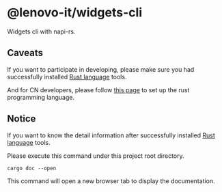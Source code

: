 # @lenovo-it/widgets-cli

Widgets cli with napi-rs.

## Caveats

If you want to participate in developing, please make sure you had successfully
installed [Rust language](https://www.rust-lang.org/tools/install) tools.

And for CN developers, please follow [this page](https://rsproxy.cn/#getStarted) to set up the rust programming
language.

## Notice

If you want to know the detail information after successfully
installed [Rust language](https://www.rust-lang.org/tools/install) tools.

Please execute this command under this project root directory.

```shell
cargo doc --open
```

This command will open a new browser tab to display the documentation.
